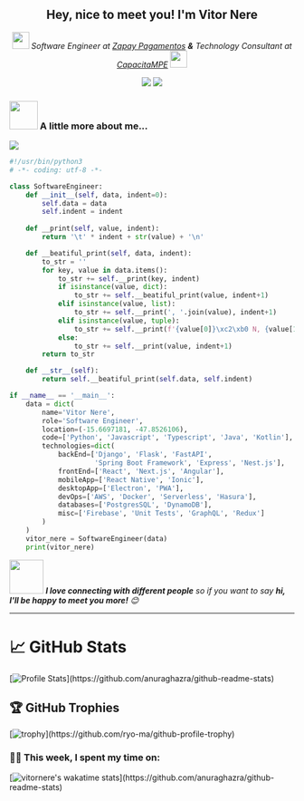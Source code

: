 <h2 align="center">Hey, nice to meet you! I'm Vitor Nere</h2>
<p align="center"><em><img src="https://media.giphy.com/media/WUlplcMpOCEmTGBtBW/giphy.gif" width="30"> Software Engineer at <a href="https://usezapay.com.br/">Zapay Pagamentos</a> <b>&</b> Technology Consultant at <a href="https://capacitampe.com.br/">CapacitaMPE</a> <img src="https://media.giphy.com/media/WUlplcMpOCEmTGBtBW/giphy.gif" width="30"></em></p>

<p align="center">
<a href="https://www.linkedin.com/in/vitor-nere/"><img src="https://img.shields.io/badge/linkedin%20-%230077B5.svg?&style=for-the-badge&logo=linkedin&logoColor=white"/></a>
<a href="https://www.instagram.com/nere.swe/"><img src="https://img.shields.io/badge/<nere.swe>%20-%23E4405F.svg?&style=for-the-badge&logo=Instagram&logoColor=white"/></a>
</p>

### <img src="https://media.giphy.com/media/VgCDAzcKvsR6OM0uWg/giphy.gif" width="50"> A little more about me...

<img src="https://media.giphy.com/media/TdNBNvKYuOGxWuUeDm/giphy.gif">

```python
#!/usr/bin/python3
# -*- coding: utf-8 -*-

class SoftwareEngineer:
    def __init__(self, data, indent=0):
        self.data = data
        self.indent = indent
    
    def __print(self, value, indent):
        return '\t' * indent + str(value) + '\n'

    def __beatiful_print(self, data, indent):
        to_str = ''
        for key, value in data.items():
            to_str += self.__print(key, indent)
            if isinstance(value, dict):
                to_str += self.__beatiful_print(value, indent+1)
            elif isinstance(value, list):
                to_str += self.__print(', '.join(value), indent+1)
            elif isinstance(value, tuple):
                to_str += self.__print(f'{value[0]}\xc2\xb0 N, {value[1]}\xc2\xb0 W', indent+1)
            else:
                to_str += self.__print(value, indent+1)
        return to_str

    def __str__(self):
        return self.__beatiful_print(self.data, self.indent)

if __name__ == '__main__':
    data = dict(
        name='Vitor Nere',
        role='Software Engineer',
        location=(-15.6697181, -47.8526106),
        code=['Python', 'Javascript', 'Typescript', 'Java', 'Kotlin'],
        technologies=dict(
            backEnd=['Django', 'Flask', 'FastAPI',
                     'Spring Boot Framework', 'Express', 'Nest.js'],
            frontEnd=['React', 'Next.js', 'Angular'],
            mobileApp=['React Native', 'Ionic'],
            desktopApp=['Electron', 'PWA'],
            devOps=['AWS', 'Docker', 'Serverless', 'Hasura'],
            databases=['PostgresSQL', 'DynamoDB'],
            misc=['Firebase', 'Unit Tests', 'GraphQL', 'Redux']
        )
    )
    vitor_nere = SoftwareEngineer(data)
    print(vitor_nere)
```
<img src="https://media.giphy.com/media/LnQjpWaON8nhr21vNW/giphy.gif" width="60"> <em><b>I love connecting with different people</b> so if you want to say <b>hi, I'll be happy to meet you more!</b> 😊</em>

---
# &#x1f4c8; GitHub Stats

[![Profile Stats](https://github-readme-stats.vercel.app/api?username=vitornere&show_icons=true&include_all_commits=true&count_private=true&theme=tokyonight?)](https://github.com/anuraghazra/github-readme-stats)

## 🏆 GitHub Trophies

[![trophy](https://github-profile-trophy.vercel.app/?username=vitornere&theme=tokyonight&column=7?)](https://github.com/ryo-ma/github-profile-trophy)

### 🧑‍💻  This week, I spent my time on:

[![vitornere's wakatime stats](https://github-readme-stats.vercel.app/api/wakatime?username=vitornere&line_height=27&title_color=6aa6f8&text_color=8a919a&icon_color=6aa6f8&bg_color=0e1116?)](https://github.com/anuraghazra/github-readme-stats)

<!--
**vitornere/vitornere** is a ✨ _special_ ✨ repository because its `README.md` (this file) appears on your GitHub profile.

Here are some ideas to get you started:

- 🔭 I’m currently working on ...
- 🌱 I’m currently learning ...
- 👯 I’m looking to collaborate on ...
- 🤔 I’m looking for help with ...
- 💬 Ask me about ...
- 📫 How to reach me: ...
- 😄 Pronouns: ...
- ⚡ Fun fact: ...
-->
